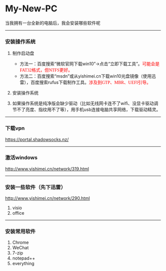 # My-New-PC
当我拥有一台全新的电脑后，我会安装哪些软件呢

-------------------
### 安装操作系统
1. 制作启动盘
    - 方法一：百度搜索“微软官网下载win10”->点击“立即下载工具”。<font color="red" face="黑体">可能会是FAT32格式，但NTFS更好。 </font>
    - 方法二：百度搜索“msdn”或从yishimei.cn下载win10光盘镜像（使用迅雷），百度搜索rufus下载制作工具。<font color=red face="黑体">涉及到GTP、MBR、UEFI引导。</font>

2. 安装操作系统
3. 如果操作系统是纯净版会缺少驱动（比如无线网卡连不了wifi、没显卡驱动调节不了亮度、指纹用不了等），用手机usb连接电脑共享网络，下载驱动精灵。

--------------------
### 下载vpn
https://portal.shadowsocks.nz/

--------------------
### 激活windows
http://www.yishimei.cn/network/319.html

--------------------
### 安装一些软件（先下迅雷）
http://www.yishimei.cn/network/290.html
1. visio
2. office

--------------------
### 安装常用软件
1. Chrome
2. WeChat
3. 7-zip
4. notepad++
5. everything

